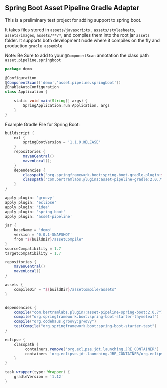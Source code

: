 Spring Boot Asset Pipeline Gradle Adapter
-----------------------------------------

This is a preliminary test project for adding support to spring boot.

It takes files stored in `assets/javascripts` , `assets/stylesheets`, `assets/images`, `assets/**/*`, and compiles them into the root jar `assets` folder.
It supports both development mode where it compiles on the fly and production `gradle assemble`

Note: Be Sure to add to your `@ComponentScan` annotation the class path `asset.pipeline.springboot`

```groovy
package demo

@Configuration
@ComponentScan(['demo','asset.pipeline.springboot'])
@EnableAutoConfiguration
class Application {

    static void main(String[] args) {
        SpringApplication.run Application, args
    }
}

```

Example Gradle File for Spring Boot:
```groovy
buildscript {
    ext {
        springBootVersion = '1.1.9.RELEASE'
    }
    repositories {
        mavenCentral()
        mavenLocal();
    }
    dependencies {
        classpath("org.springframework.boot:spring-boot-gradle-plugin:${springBootVersion}")
        classpath("com.bertramlabs.plugins:asset-pipeline-gradle:2.0.7")
    }
}

apply plugin: 'groovy'
apply plugin: 'eclipse'
apply plugin: 'idea'
apply plugin: 'spring-boot'
apply plugin: 'asset-pipeline'

jar {
    baseName = 'demo'
    version = '0.0.1-SNAPSHOT'
    from "${buildDir}/assetCompile"
}
sourceCompatibility = 1.7
targetCompatibility = 1.7

repositories {
    mavenCentral()
    mavenLocal()
}

assets {
    compileDir = "${buildDir}/assetCompile/assets"
}


dependencies {
    compile("com.bertramlabs.plugins:asset-pipeline-spring-boot:2.0.7")
    compile("org.springframework.boot:spring-boot-starter-thymeleaf")
    compile("org.codehaus.groovy:groovy")
    testCompile("org.springframework.boot:spring-boot-starter-test")
}

eclipse {
    classpath {
         containers.remove('org.eclipse.jdt.launching.JRE_CONTAINER')
         containers 'org.eclipse.jdt.launching.JRE_CONTAINER/org.eclipse.jdt.internal.debug.ui.launcher.StandardVMType/JavaSE-1.7'
    }
}

task wrapper(type: Wrapper) {
    gradleVersion = '1.12'
}

```
